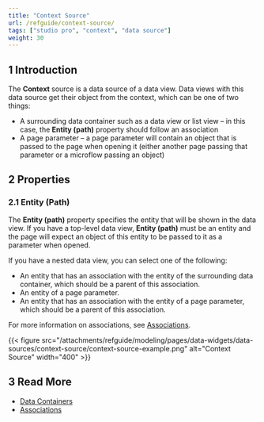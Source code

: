 ```yaml
---
title: "Context Source"
url: /refguide/context-source/
tags: ["studio pro", "context", "data source"]
weight: 30
---
```


## 1 Introduction

The **Context** source is a data source of a data view. Data views with this data source get their object from the context, which can be one of two things:

* A surrounding data container such as a data view or list view – in this case, the **Entity (path)** property should follow an association 
* A page parameter – a page parameter will contain an object that is passed to the page when opening it (either another page passing that parameter or a microflow passing an object)

## 2 Properties

### 2.1 Entity (Path)

The **Entity (path)** property specifies the entity that will be shown in the data view. If you have a top-level data view, **Entity (path)** must be an entity and the page will expect an object of this entity to be passed to it as a parameter when opened. 

If you have a nested data view, you can select one of the following:

* An entity that has an association with the entity of the surrounding data container, which should be a parent of this association.
* An entity of a page parameter.
* An entity that has an association with the entity of a page parameter, which should be a parent of this association. 

For more information on associations, see [Associations](/refguide/associations/). 

{{< figure src="/attachments/refguide/modeling/pages/data-widgets/data-sources/context-source/context-source-example.png" alt="Context Source"   width="400"  >}}

## 3 Read More

* [Data Containers](/refguide/data-widgets/)
* [Associations](/refguide/associations/)
